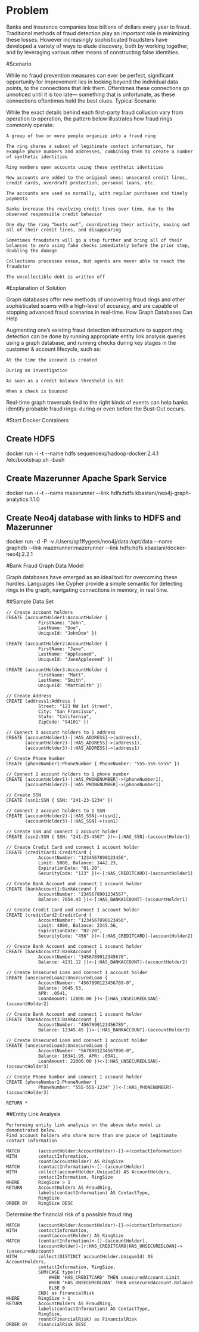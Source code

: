 # Problem
Banks and Insurance companies lose billions of dollars every year to fraud. Traditional methods of fraud detection play an important role in minimizing these losses. However increasingly sophisticated fraudsters have developed a variety of ways to elude discovery, both by working together, and by leveraging various other means of constructing false identities.

#Scenario

While no fraud prevention measures can ever be perfect, significant opportunity for improvement lies in looking beyond the individual data points, to the connections that link them. Oftentimes these connections go unnoticed until it is too late— something that is unfortunate, as these connections oftentimes hold the best clues.
Typical Scenario

While the exact details behind each first-party fraud collusion vary from operation to operation, the pattern below illustrates how fraud rings commonly operate:

    A group of two or more people organize into a fraud ring

    The ring shares a subset of legitimate contact information, for example phone numbers and addresses, combining them to create a number of synthetic identities

    Ring members open accounts using these synthetic identities

    New accounts are added to the original ones: unsecured credit lines, credit cards, overdraft protection, personal loans, etc.

    The accounts are used as normally, with regular purchases and timely payments

    Banks increase the revolving credit lines over time, due to the observed responsible credit behavior

    One day the ring “busts out”, coordinating their activity, maxing out all of their credit lines, and disappearing

    Sometimes fraudsters will go a step further and bring all of their balances to zero using fake checks immediately before the prior step, doubling the damage

    Collections processes ensue, but agents are never able to reach the fraudster

    The uncollectible debt is written off

#Explanation of Solution

Graph databases offer new methods of uncovering fraud rings and other sophisticated scams with a high-level of accuracy, and are capable of stopping advanced fraud scenarios in real-time.
How Graph Databases Can Help

Augmenting one’s existing fraud detection infrastructure to support ring detection can be done by running appropriate entity link analysis queries using a graph database, and running checks during key stages in the customer & account lifecycle, such as:

    At the time the account is created

    During an investigation

    As soon as a credit balance threshold is hit

    When a check is bounced

Real-time graph traversals tied to the right kinds of events can help banks identify probable fraud rings: during or even before the Bust-Out occurs.

#Start Docker Containers
## Create HDFS
docker run -i -t --name hdfs sequenceiq/hadoop-docker:2.4.1 /etc/bootstrap.sh -bash

## Create Mazerunner Apache Spark Service
docker run -i -t --name mazerunner --link hdfs:hdfs kbastani/neo4j-graph-analytics:1.1.0

## Create Neo4j database with links to HDFS and Mazerunner
docker run -d -P -v /Users/sp1ffygeek/neo4j/data:/opt/data --name graphdb --link mazerunner:mazerunner --link hdfs:hdfs kbastani/docker-neo4j:2.2.1


#Bank Fraud Graph Data Model

Graph databases have emerged as an ideal tool for overcoming these hurdles. Languages like Cypher provide a simple semantic for detecting rings in the graph, navigating connections in memory, in real time.

##Sample Data Set
    
    // Create account holders
    CREATE (accountHolder1:AccountHolder {
           		FirstName: "John",
           		LastName: "Doe",
           		UniqueId: "JohnDoe" })
    
    CREATE (accountHolder2:AccountHolder {
    			FirstName: "Jane",
    			LastName: "Appleseed",
    			UniqueId: "JaneAppleseed" })
    
    CREATE (accountHolder3:AccountHolder {
    			FirstName: "Matt",
    			LastName: "Smith",
    			UniqueId: "MattSmith" })
    
    // Create Address
    CREATE (address1:Address {
    			Street: "123 NW 1st Street",
    			City: "San Francisco",
    			State: "California",
    			ZipCode: "94101" })
    
    // Connect 3 account holders to 1 address
    CREATE (accountHolder1)-[:HAS_ADDRESS]->(address1),
           (accountHolder2)-[:HAS_ADDRESS]->(address1),
           (accountHolder3)-[:HAS_ADDRESS]->(address1)
    
    // Create Phone Number
    CREATE (phoneNumber1:PhoneNumber { PhoneNumber: "555-555-5555" })
    
    // Connect 2 account holders to 1 phone number
    CREATE (accountHolder1)-[:HAS_PHONENUMBER]->(phoneNumber1),
           (accountHolder2)-[:HAS_PHONENUMBER]->(phoneNumber1)
    
    // Create SSN
    CREATE (ssn1:SSN { SSN: "241-23-1234" })
    
    // Connect 2 account holders to 1 SSN
    CREATE (accountHolder2)-[:HAS_SSN]->(ssn1),
           (accountHolder3)-[:HAS_SSN]->(ssn1)
    
    // Create SSN and connect 1 account holder
    CREATE (ssn2:SSN { SSN: "241-23-4567" })<-[:HAS_SSN]-(accountHolder1)
    
    // Create Credit Card and connect 1 account holder
    CREATE (creditCard1:CreditCard {
    			AccountNumber: "1234567890123456",
    			Limit: 5000, Balance: 1442.23,
    			ExpirationDate: "01-20",
    			SecurityCode: "123" })<-[:HAS_CREDITCARD]-(accountHolder1)
    
    // Create Bank Account and connect 1 account holder
    CREATE (bankAccount1:BankAccount {
    			AccountNumber: "2345678901234567",
    			Balance: 7054.43 })<-[:HAS_BANKACCOUNT]-(accountHolder1)
    
    // Create Credit Card and connect 1 account holder
    CREATE (creditCard2:CreditCard {
    			AccountNumber: "1234567890123456",
    			Limit: 4000, Balance: 2345.56,
    			ExpirationDate: "02-20",
    			SecurityCode: "456" })<-[:HAS_CREDITCARD]-(accountHolder2)
    
    // Create Bank Account and connect 1 account holder
    CREATE (bankAccount2:BankAccount {
    			AccountNumber: "3456789012345678",
    			Balance: 4231.12 })<-[:HAS_BANKACCOUNT]-(accountHolder2)
    
    // Create Unsecured Loan and connect 1 account holder
    CREATE (unsecuredLoan2:UnsecuredLoan {
    			AccountNumber: "4567890123456789-0",
    			Balance: 9045.53,
    			APR: .0541,
    			LoanAmount: 12000.00 })<-[:HAS_UNSECUREDLOAN]-(accountHolder2)
    
    // Create Bank Account and connect 1 account holder
    CREATE (bankAccount3:BankAccount {
    			AccountNumber: "4567890123456789",
    			Balance: 12345.45 })<-[:HAS_BANKACCOUNT]-(accountHolder3)
    
    // Create Unsecured Loan and connect 1 account holder
    CREATE (unsecuredLoan3:UnsecuredLoan {
    			AccountNumber: "5678901234567890-0",
    			Balance: 16341.95, APR: .0341,
    			LoanAmount: 22000.00 })<-[:HAS_UNSECUREDLOAN]-(accountHolder3)
    
    // Create Phone Number and connect 1 account holder
    CREATE (phoneNumber2:PhoneNumber {
    			PhoneNumber: "555-555-1234" })<-[:HAS_PHONENUMBER]-(accountHolder3)
    
    RETURN *
    

##Entity Link Analysis

    Performing entity link analysis on the above data model is demonstrated below.
    Find account holders who share more than one piece of legitimate contact information
    
    MATCH 		(accountHolder:AccountHolder)-[]->(contactInformation)
    WITH 		contactInformation,
                count(accountHolder) AS RingSize
    MATCH 		(contactInformation)<-[]-(accountHolder)
    WITH 		collect(accountHolder.UniqueId) AS AccountHolders,
                contactInformation, RingSize
    WHERE 		RingSize > 1
    RETURN 		AccountHolders AS FraudRing,
                labels(contactInformation) AS ContactType,
                RingSize
    ORDER BY 	RingSize DESC

Determine the financial risk of a possible fraud ring

    MATCH 		(accountHolder:AccountHolder)-[]->(contactInformation)
    WITH 		contactInformation,
                count(accountHolder) AS RingSize
    MATCH 		(contactInformation)<-[]-(accountHolder),
                (accountHolder)-[r:HAS_CREDITCARD|HAS_UNSECUREDLOAN]->(unsecuredAccount)
    WITH 		collect(DISTINCT accountHolder.UniqueId) AS AccountHolders,
                contactInformation, RingSize,
                SUM(CASE type(r)
                    WHEN 'HAS_CREDITCARD' THEN unsecuredAccount.Limit
                    WHEN 'HAS_UNSECUREDLOAN' THEN unsecuredAccount.Balance
                    ELSE 0
                END) as FinancialRisk
    WHERE 		RingSize > 1
    RETURN 		AccountHolders AS FraudRing,
                labels(contactInformation) AS ContactType,
                RingSize,
                round(FinancialRisk) as FinancialRisk
    ORDER BY 	FinancialRisk DESC



